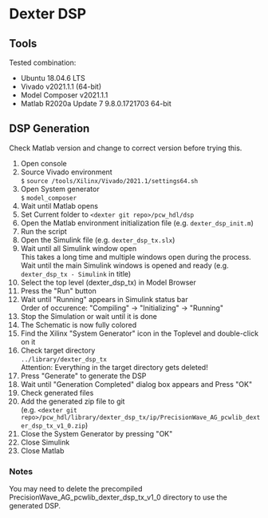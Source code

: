 # Dexter DSP

## Tools

Tested combination:
- Ubuntu 18.04.6 LTS
- Vivado v2021.1.1 (64-bit)
- Model Composer v2021.1.1
- Matlab R2020a Update 7 9.8.0.1721703 64-bit

## DSP Generation
Check Matlab version and change to correct version before trying this.
1. Open console
2. Source Vivado environment  
   `$` `source /tools/Xilinx/Vivado/2021.1/settings64.sh`
4. Open System generator  
   `$` `model_composer`
6. Wait until Matlab opens
7. Set Current folder to `<dexter git repo>/pcw_hdl/dsp`
8. Open the Matlab environment initialization file (e.g. `dexter_dsp_init.m`)
9. Run the script
10. Open the Simulink file (e.g. `dexter_dsp_tx.slx`)
11. Wait until all Simulink window open  
   This takes a long time and multiple windows open during the process.
   Wait until the main Simulink windows is opened and ready (e.g. `dexter_dsp_tx - Simulink` in title)
13. Select the top level (dexter_dsp_tx) in Model Browser
14. Press the "Run" button
15. Wait until "Running" appears in Simulink status bar  
   Order of occurence: "Compiling" -> "Initializing" -> "Running"
16. Stop the Simulation or wait until it is done
17. The Schematic is now fully colored
18. Find the Xilinx "System Generator" icon in the Toplevel and double-click on it
19. Check target directory  
   `../library/dexter_dsp_tx`  
   Attention: Everything in the target directory gets deleted!
21. Press "Generate" to generate the DSP
22. Wait until "Generation Completed" dialog box appears and Press "OK"
23. Check generated files
24. Add the generated zip file to git  
   (e.g. `<dexter git repo>/pcw_hdl/library/dexter_dsp_tx/ip/PrecisionWave_AG_pcwlib_dexter_dsp_tx_v1_0.zip`)
25. Close the System Generator by pressing "OK"
26. Close Simulink
27. Close Matlab

### Notes
You may need to delete the precompiled PrecisionWave_AG_pcwlib_dexter_dsp_tx_v1_0 directory to use the generated DSP.
